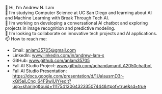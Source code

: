 👋 Hi, I’m Andrew N. Lam  
🌱 I’m studying Computer Science at UC San Diego and learning about AI and Machine Learning with Break Through Tech AI.  
💼 I’m working on developing a conversational AI chatbot and exploring projects in image recognition and predictive modeling.  
💞️ I’m looking to collaborate on innovative tech projects and AI applications.  
📫 How to reach me:
- Email: anlam35705@gmail.com
- LinkedIn: www.linkedin.com/in/andrew-lam-s
- GitHub: www.github.com/anlam35705
- Fall AI Studio Project: www.github.com/achandaman/LA2050chatbot
- Fall AI Studio Presentation: https://docs.google.com/presentation/d/1UalausrnD3r-xQi5aiLCnq_64F9wjUjY/edit?usp=sharing&ouid=111754130643233507444&rtpof=true&sd=true
